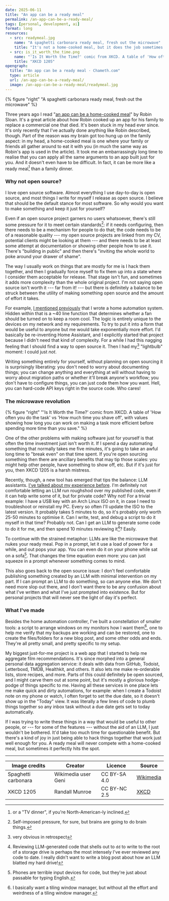 ```yaml
---
date: 2025-06-11
title: "An app can be a ready meal"
permalink: /an-app-can-be-a-ready-meal/
tags: [personal, development, ai]
format: long
resources:
  - src: readymeal.jpg
    name: "A spaghetti carbonara ready meal, fresh out the microwave"
    title: "It's not a home-cooked meal, but it does the job sometimes."
  - src: is_it_worth_the_time.png
    name: "'Is It Worth the Time?' comic from XKCD. A table of 'How often you do the task' vs 'How much time you shave off', with values showing how long you can work on making a task more efficient before spending more time than you save."
    title: "XKCD 1205"
opengraph:
  title: "An app can be a ready meal · Chameth.com"
  type: article
  url: /an-app-can-be-a-ready-meal/
  image: /an-app-can-be-a-ready-meal/readymeal.jpg
---
```


{% figure "right" "A spaghetti carbonara ready meal, fresh out the microwave" %}

Three years ago I read "[an app can be a home-cooked meal](https://www.robinsloan.com/notes/home-cooked-app/)"
by Robin Sloan. It's a great article about how Robin cooked up an app for his
family to replace a commercial one that died. It's been stuck in my head ever since.
It's only recently that I've actually done anything like Robin described,
though. Part of the reason was my brain got too hung up on the family aspect:
in my head, a home-cooked meal is one where your family or friends all gather
around to eat it with you (in much the same way as Robin's app is used in
the article). It took me an embarrassingly long time to realise that you can
apply all the same arguments to an app built just for you. And it doesn't even
have to be difficult. In fact, it can be more like a ready meal[^1] than a
family dinner.

### Why not open source?

I love open source software. Almost everything I use day-to-day is open source,
and most things I write for myself I release as open source. I believe that
should be the default stance for most software. So why would you want to make
something and keep it just for yourself?

<!--more-->

Even if an open source project garners no users whatsoever, there's still some
pressure for it to meet certain standards[^2]: if it needs configuring, then there
needs to be a mechanism for people to do that; the code needs to be of a
reasonable quality --- my open source projects are linked from my CV, potential
clients might be looking at them --- and there needs to be at least some attempt
at documentation or showing other people how to use it. There's "building in
public" and then there's "inviting the whole world to poke around your
drawer of shame".

The way I usually work on things that are mostly for me is I hack them together,
and then I gradually force myself to fix them up into a state where I consider
them acceptable for release. That stage isn't fun, and sometimes it adds more
complexity than the whole original project. I'm not saying open source isn't
worth it --- far from it! --- but there is definitely a balance to be struck
between the utility of making something open source and the amount of effort it
takes.

For example, [I mentioned previously](/home-automation-without-megacorps/)
that I wrote a home automation system. Hidden within that is a ~40 line
function that determines whether a fan should be turned on to keep a room cool.
The logic is entirely unique to the devices on my network and my requirements.
To try to put it into a form that would be useful to anyone but me would take
exponentially more effort. I'd basically be re-inventing Home Assistant, and
I explicitly started that project because I didn't need that kind of complexity.
For a while I had this nagging feeling that I should find a way to open source
it. Then I had my[^3] "lightbulb" moment: I could just _not_.

Writing something entirely for yourself, without planning on open sourcing it
is surprisingly liberating: you don't need to worry about documenting things;
you can change anything and everything at will without having to worry about
migration paths or whether it'll break anyone's workflow; you don't have to
configure things, you can just code them how you want. Hell, you can hard-code
API keys right in the source code. Who cares!

### The microwave revolution

{% figure "right" "'Is It Worth the Time?' comic from XKCD. A table of 'How often you do the task' vs 'How much time you shave off', with values showing how long you can work on making a task more efficient before spending more time than you save." %}

One of the other problems with making software just for yourself is that often
the time investment just isn't worth it. If I spend a day automating something
that normally takes me five minutes, it's going to take an awful long time to
"break even" on that time spent. If you're open sourcing something then there
are ancillary benefits that may tip those scales: you might help other people,
have something to show off, etc. But if it's just for you, then XKCD 1205 is a
harsh mistress.

Recently, though, a new tool has emerged that tips the balance: LLM assistants.
[I've talked about my experience before](/coming-around-on-llms/). I'm definitely
not comfortable letting an LLM run roughshod over my published code, even if it
can help write some of it, but for private code? Why not! For a trivial example:
I have a USB key with an Arch Linux ISO on it, in case I need to troubleshoot
or reinstall my PC. Every so often I'll update the ISO to the latest version.
It probably takes 5 minutes to do, so it's probably only worth 25-50 minutes
to optimise it. Can I write, test, and debug a script to do it myself in that
time? Probably not. Can I get an LLM to generate some code to do it for me, and
then spend 10 minutes reviewing it[^4]? Easily.

To continue with the strained metaphor: LLMs are like the microwave that nukes
your ready meal. Pop in a prompt, let it use a load of power for a while, and
out pops your app. You can even do it on your phone while sat on a sofa[^5]. 
That changes the time equation even more: you can just squeeze in a prompt
whenever something comes to mind.

This also goes back to the open source issue: I don't feel comfortable
publishing something created by an LLM with minimal intervention on my part.
If I can prompt an LLM to do something, so can anyone else. We don't need more
slop out there, and I don't want there to be any confusion about what I've
written and what I've just prompted into existence. But for personal projects
that will never see the light of day it's perfect.

### What I've made

Besides the home automation controller, I've built a constellation of smaller
tools: a script to arrange windows on my monitors how I want them[^6], one to
help me verify that my backups are working and can be restored, one to create
the files/folders for a new blog post, and some other odds and ends. They're
all pretty small, and pretty specific to my setup.

My biggest just-for-me project is a web app that I started to help me aggregate film recommendations.
It's since morphed into a general personal data aggregation service: it deals
with data from GitHub, Todoist, Letterboxd, TMDB, Healthkit, and others. It also lets
me make re-orderable lists, store recipes, and more. Parts of this could
definitely be open sourced, and I might carve them out at some point, but it's
mostly a glorious hodge-podge of things specific to me. Having all these
services in one place lets me make quick and dirty automations, for example:
when I create a Todoist note on my phone or watch, I often forget to set the
due date, so it doesn't show up in the "Today" view. It was literally a few
lines of code to plumb things together so any inbox task without a due date
gets set to today automatically.

If I was trying to write these things in a way that would be useful to other
people, or --- for some of the features --- without the aid of an LLM, I just
wouldn't be bothered. It'd take too much time for questionable benefit. But
there's a kind of joy in just being able to hack things together that work just
well enough for you. A ready meal will never compete with a home-cooked meal,
but sometimes it perfectly hits the spot.

---

| Image credits       | Creator             | Licence      | Source                                                                                  |
|---------------------|---------------------|--------------|-----------------------------------------------------------------------------------------|
| Spaghetti carbonara | Wikimedia user Geni | CC BY-SA 4.0 | [Wikimedia](https://commons.wikimedia.org/wiki/File:Spaghetti_carbonara_ready_meal.JPG) |
| XKCD 1205           | Randall Munroe      | CC BY-NC 2.5 | [XKCD](https://xkcd.com/1205/)                                                          |

[^1]: or a "TV dinner", if you're North-American-ly inclined.
[^2]: Self-imposed pressure, for sure, but brains are going to do brain things.
[^3]: very obvious in retrospect
[^4]: Reviewing LLM-generated code that shells out to `dd` to write to the
root of a storage drive is perhaps the most intensely I've ever reviewed any
code to date. I really didn't want to write a blog post about how an LLM
blatted my hard drive!
[^5]: Phones are terrible input devices for code, but they're just about
passable for typing English.
[^6]: I basically want a tiling window manager, but without all the effort and
weirdness of a tiling window manager.